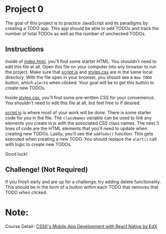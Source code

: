 # Project 0

The goal of this project is to practice JavaScript and its paradigms by creating
a TODO app. This app should be able to add TODOs and track the number of total
TODOs as well as the number of unchecked TODOs.

## Instructions
Inside of [index.html](/index.html), you'll find some starter HTML. You shouldn't
need to edit this file at all. Open this file on your computer into any browser
to run the project. Make sure that [script.js](/script.js) and [styles.css](/styles.css)
are in the same local directory. With the file open in your browser, you should
see a `New TODO` button, which `alert`s when clicked. Your goal will be to get
this button to create new TODOs.

Inside [styles.css](/styles.css), you'll find some pre-written CSS for your
convenience. You shouldn't need to edit this file at all, but feel free to if
desired.

[script.js](/script.js) is where most of your work will be done. There is some
starter code for you in the file. The `classNames` variable can be used to link
any elements you create in js with the associated CSS class names. The next 3
lines of code are the HTML elements that you'll need to update when creating new
TODOs. Lastly, you'll see the `addTodo()` function. This gets executed when
creating a new TODO. You should replace the `alert()` call with logic to create
new TODOs.

Good luck!

## Challenge! (Not Required)
If you finish early and are up for a challenge, try adding delete functionality.
This should be in the form of a button within each TODO that removes that TODO
when clicked. 


# Note:
Course Detail- [CS50's Mobile App Development with React Native by EdX](https://courses.edx.org/courses/course-v1:HarvardX+CS50M+Mobile/course/)
